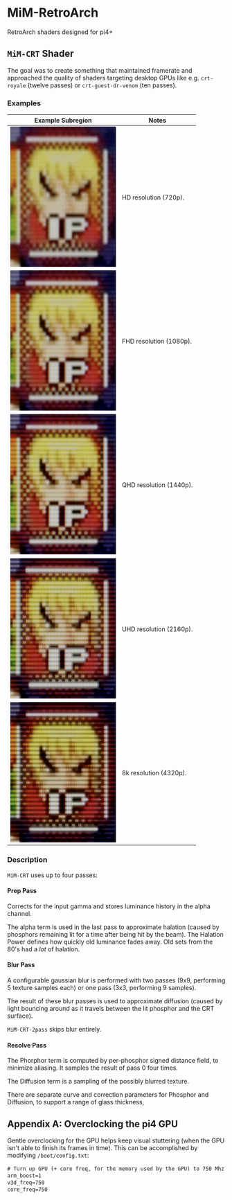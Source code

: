 # MiM-RetroArch

RetroArch shaders designed for pi4+

## `MiM-CRT` Shader

The goal was to create something that maintained framerate and approached the quality of shaders targeting desktop GPUs like e.g. `crt-royale` (twelve passes) or `crt-guest-dr-venom` (ten passes).

### Examples

| Example Subregion | Notes |
| --- | --- |
| <img src="images/Example-HD.png" data-canonical-src="images/Example-HD.png" width="244" height="324" /> | HD resolution (720p). |
| <img src="images/Example-FHD.png" data-canonical-src="images/Example-FHD.png" width="244" height="324" /> | FHD resolution (1080p). |
| <img src="images/Example-QHD.png" data-canonical-src="images/Example-QHD.png" width="244" height="324" /> | QHD resolution (1440p). |
| <img src="images/Example-UHD.png" data-canonical-src="images/Example-UHD.png" width="244" height="324" /> | UHD resolution (2160p). |
| <img src="images/Example-8k.png" data-canonical-src="images/Example-8k.png" width="244" height="324" /> | 8k resolution (4320p). |

### Description

`MiM-CRT` uses up to four passes:

#### Prep Pass

Corrects for the input gamma and stores luminance history in the alpha channel.  

The alpha term is used in the last pass to approximate halation (caused by phosphors remaining lit for a time after being hit by the beam).  The Halation Power defines how quickly old luminance fades away.  Old sets from the 80's had a _lot_ of halation.

#### Blur Pass

A configurable gaussian blur is performed with two passes (9x9, performing 5 texture samples each) or one pass (3x3, performing 9 samples).  

The result of these blur passes is used to approximate diffusion (caused by light bouncing around as it travels between the lit phosphor and the CRT surface).

`MiM-CRT-2pass` skips blur entirely. 

#### Resolve Pass

The Phorphor term is computed by per-phosphor signed distance field, to minimize aliasing. It samples the result of pass 0 four times.

The Diffusion term is a sampling of the possibly blurred texture.

There are separate curve and correction parameters for Phosphor and Diffusion, to support a range of glass thickness,

## Appendix A: Overclocking the pi4 GPU

Gentle overclocking for the GPU helps keep visual stuttering (when the GPU isn't able to finish its frames in time).  This can be accomplished by modifying `/boot/config.txt`:

```
# Turn up GPU (+ core freq, for the memory used by the GPU) to 750 Mhz
arm_boost=1
v3d_freq=750
core_freq=750
```
